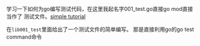 学习一下如何为go编写测试代码，在这里我起名字001_test.go直接go mod直接当作了
测试文件。[simple tutorial](https://go.dev/doc/tutorial/add-a-test)

在`lib001_test`里面给出了一个测试文件的简单编写。
那是直接利用go的go test command命令
